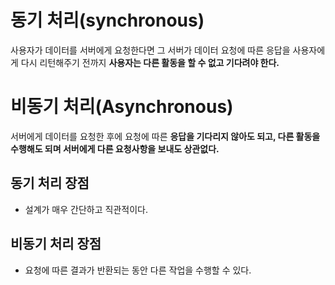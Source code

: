# 동기 처리(synchronous)
사용자가 데이터를 서버에게 요청한다면 그 서버가 데이터 요청에 따른 응답을 사용자에게 다시 리턴해주기 전까지 <b>사용자는 다른 활동을 할 수 없고 기다려야 한다.</b>

# 비동기 처리(Asynchronous)
서버에게 데이터를 요청한 후에 요청에 따른 <b>응답을 기다리지 않아도 되고, 다른 활동을 수행해도 되며 서버에게 다른 요청사항을 보내도 상관없다.</b>

## 동기 처리 장점
- 설계가 매우 간단하고 직관적이다.

## 비동기 처리 장점
- 요청에 따른 결과가 반환되는 동안 다른 작업을 수행할 수 있다.

